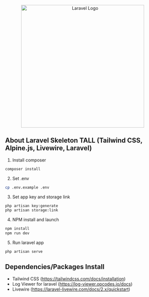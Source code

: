 <p align="center"><a href="https://laravel.com" target="_blank"><img src="https://raw.githubusercontent.com/laravel/art/master/logo-lockup/5%20SVG/2%20CMYK/1%20Full%20Color/laravel-logolockup-cmyk-red.svg" width="400" alt="Laravel Logo"></a></p>

## About Laravel Skeleton TALL (Tailwind CSS, Alpine.js, Livewire, Laravel) 

1. Install composer
```sh
composer install
```

2. Set .env
```sh
cp .env.example .env
```

3. Set app key and storage link
```sh
php artisan key:generate
php artisan storage:link
```

4. NPM install and launch
```sh
npm install 
npm run dev
```

5. Run laravel app
```sh
php artisan serve
```

## Dependencies/Packages Install

- Tailwind CSS (https://tailwindcss.com/docs/installation)
- Log Viewer for laravel (https://log-viewer.opcodes.io/docs)
- Livewire (https://laravel-livewire.com/docs/2.x/quickstart)